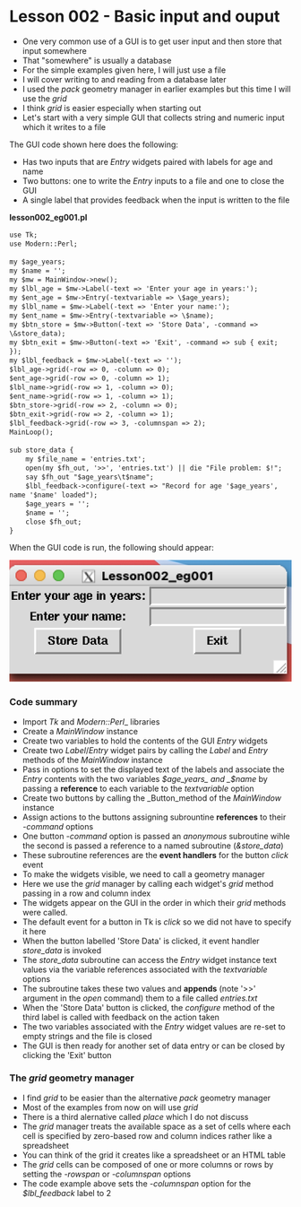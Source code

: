 # Lesson 002 - Basic input and ouput

- One very common use of a GUI is to get user input and then store that input somewhere
- That "somewhere" is usually a database
- For the simple examples given here, I will just use a file
- I will cover writing to and reading from a database later
- I used the _pack_ geometry manager in earlier examples but this time I will use the _grid_
- I think _grid_ is easier especially when starting out
- Let's start with a very simple GUI that collects string and numeric input which it writes to a file

The GUI code shown here does the following:

- Has two inputs that are _Entry_ widgets paired with labels for age and name
- Two buttons: one to write the _Entry_ inputs to a file and one to close the GUI
- A single label that provides feedback when the input is written to the file

__lesson002_eg001.pl__

```{perl}
use Tk;
use Modern::Perl;

my $age_years;
my $name = '';
my $mw = MainWindow->new();
my $lbl_age = $mw->Label(-text => 'Enter your age in years:');
my $ent_age = $mw->Entry(-textvariable => \$age_years);
my $lbl_name = $mw->Label(-text => 'Enter your name:');
my $ent_name = $mw->Entry(-textvariable => \$name);
my $btn_store = $mw->Button(-text => 'Store Data', -command => \&store_data);
my $btn_exit = $mw->Button(-text => 'Exit', -command => sub { exit; });
my $lbl_feedback = $mw->Label(-text => '');
$lbl_age->grid(-row => 0, -column => 0);
$ent_age->grid(-row => 0, -column => 1);
$lbl_name->grid(-row => 1, -column => 0);
$ent_name->grid(-row => 1, -column => 1);
$btn_store->grid(-row => 2, -column => 0);
$btn_exit->grid(-row => 2, -column => 1);
$lbl_feedback->grid(-row => 3, -columnspan => 2);
MainLoop();

sub store_data {
    my $file_name = 'entries.txt';
    open(my $fh_out, '>>', 'entries.txt') || die "File problem: $!";
    say $fh_out "$age_years\t$name";
    $lbl_feedback->configure(-text => "Record for age '$age_years', name '$name' loaded");
    $age_years = '';
    $name = '';
    close $fh_out;
}
```

When the GUI code is run, the following should appear:

![Data entry GUI](https://github.com/Rotifer/tk/blob/main/perl_tk/img/lesson002_eg001.png)

### Code summary

- Import _Tk_ and _Modern::Perl__ libraries
- Create a _MainWindow_ instance
- Create two variables to hold the contents of the GUI _Entry_ widgets
- Create two _Label_/_Entry_ widget pairs by calling the _Label_ and _Entry_ methods of the _MainWindow_ instance
- Pass in options to set the displayed text of the labels and associate the _Entry_ contents with the two variables _$age_years_ 
and _$name_ by passing a __reference__ to each variable to the _textvariable_ option
- Create two buttons by calling the _Button_method of the _MainWindow_ instance
- Assign actions to the buttons assigning subrountine __references__ to their _-command_ options
- One button _-command_ option is passed an _anonymous_ subroutine wihle the second is passed a reference to a named subroutine (_\&store_data_)
- These subroutine references are the __event handlers__ for the button _click_ event
- To make the widgets visible, we need to call a geometry manager
- Here we use the _grid_ manager by calling each widget's _grid_ method passing in a row and column index
- The widgets appear on the GUI in the order in which their _grid_ methods were called.
- The default event for a button in Tk is _click_ so we did not have to specify it here
- When the button labelled 'Store Data' is clicked, it event handler _store_data_ is invoked
- The _store_data_ subroutine can access the _Entry_ widget instance text values via the variable references associated with the _textvariable_ options
- The subroutine takes these two values and __appends__ (note '>>' argument in the _open_ command) them to a file called _entries.txt_
- When the 'Store Data' button is clicked, the _configure_ method of the third label is called with feedback on the action taken
- The two variables associated with the _Entry_ widget values are re-set to empty strings and the file is closed
- The GUI is then ready for another set of data entry or can be closed by clicking the 'Exit' button

### The _grid_ geometry manager

- I find _grid_ to be easier than the alternative _pack_ geometry manager
- Most of the examples from now on will use _grid_
- There is a third alernative called _place_ which I do not discuss
- The _grid_ manager treats the available space as a set of cells where each cell is specified by zero-based row and column indices rather like a spreadsheet
- You can think of the grid it creates like a spreadsheet or an HTML table
- The _grid_ cells can be composed of one or more columns or rows by setting the _-rowspan_ or _-columnspan_ options
- The code example above sets the _-columnspan_ option for the _$lbl_feedback_ label to 2


